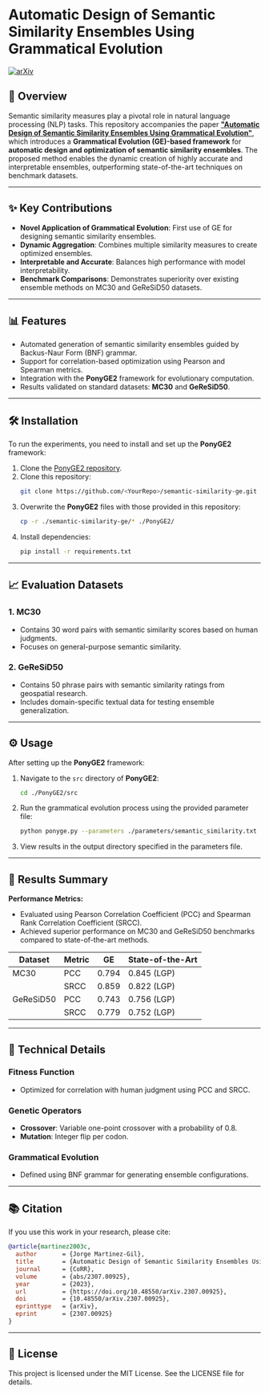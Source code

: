 # Automatic Design of Semantic Similarity Ensembles Using Grammatical Evolution

[![arXiv](https://img.shields.io/badge/arXiv-2307.00925-b31b1b.svg)](https://arxiv.org/abs/2307.00925)

## 🌟 Overview

Semantic similarity measures play a pivotal role in natural language processing (NLP) tasks. This repository accompanies the paper [**"Automatic Design of Semantic Similarity Ensembles Using Grammatical Evolution"**](https://arxiv.org/abs/2307.00925), which introduces a **Grammatical Evolution (GE)-based framework** for **automatic design and optimization of semantic similarity ensembles**. The proposed method enables the dynamic creation of highly accurate and interpretable ensembles, outperforming state-of-the-art techniques on benchmark datasets.

---

## ✨ Key Contributions

- **Novel Application of Grammatical Evolution**: First use of GE for designing semantic similarity ensembles.
- **Dynamic Aggregation**: Combines multiple similarity measures to create optimized ensembles.
- **Interpretable and Accurate**: Balances high performance with model interpretability.
- **Benchmark Comparisons**: Demonstrates superiority over existing ensemble methods on MC30 and GeReSiD50 datasets.

---

## 📊 Features

- Automated generation of semantic similarity ensembles guided by Backus-Naur Form (BNF) grammar.
- Support for correlation-based optimization using Pearson and Spearman metrics.
- Integration with the **PonyGE2** framework for evolutionary computation.
- Results validated on standard datasets: **MC30** and **GeReSiD50**.

---

## 🛠️ Installation

To run the experiments, you need to install and set up the **PonyGE2** framework:

1. Clone the [PonyGE2 repository](https://github.com/PonyGE/PonyGE2).
2. Clone this repository:
   ```bash
   git clone https://github.com/<YourRepo>/semantic-similarity-ge.git
   ```
3. Overwrite the **PonyGE2** files with those provided in this repository:
   ```bash
   cp -r ./semantic-similarity-ge/* ./PonyGE2/
   ```
4. Install dependencies:
   ```bash
   pip install -r requirements.txt
   ```

---

## 📈 Evaluation Datasets

### 1. MC30
- Contains 30 word pairs with semantic similarity scores based on human judgments.
- Focuses on general-purpose semantic similarity.

### 2. GeReSiD50
- Contains 50 phrase pairs with semantic similarity ratings from geospatial research.
- Includes domain-specific textual data for testing ensemble generalization.

---

## ⚙️ Usage

After setting up the **PonyGE2** framework:

1. Navigate to the `src` directory of **PonyGE2**:
   ```bash
   cd ./PonyGE2/src
   ```
2. Run the grammatical evolution process using the provided parameter file:
   ```bash
   python ponyge.py --parameters ./parameters/semantic_similarity.txt
   ```
3. View results in the output directory specified in the parameters file.

---

## 🧪 Results Summary

**Performance Metrics:**
- Evaluated using Pearson Correlation Coefficient (PCC) and Spearman Rank Correlation Coefficient (SRCC).
- Achieved superior performance on MC30 and GeReSiD50 benchmarks compared to state-of-the-art methods.

| **Dataset** | **Metric** | **GE** | **State-of-the-Art** |
|-------------|------------|--------|----------------------|
| MC30        | PCC        | 0.794  | 0.845 (LGP)         |
|             | SRCC       | 0.859  | 0.822 (LGP)         |
| GeReSiD50   | PCC        | 0.743  | 0.756 (LGP)         |
|             | SRCC       | 0.779  | 0.752 (LGP)         |

---

## 🧬 Technical Details

### Fitness Function
- Optimized for correlation with human judgment using PCC and SRCC.

### Genetic Operators
- **Crossover**: Variable one-point crossover with a probability of 0.8.
- **Mutation**: Integer flip per codon.

### Grammatical Evolution
- Defined using BNF grammar for generating ensemble configurations.

---

## 📚 Citation

If you use this work in your research, please cite:

```bibtex
@article{martinez2003c,
  author       = {Jorge Martinez-Gil},
  title        = {Automatic Design of Semantic Similarity Ensembles Using Grammatical Evolution},
  journal      = {CoRR},
  volume       = {abs/2307.00925},
  year         = {2023},
  url          = {https://doi.org/10.48550/arXiv.2307.00925},
  doi          = {10.48550/arXiv.2307.00925},
  eprinttype   = {arXiv},
  eprint       = {2307.00925}
}
```

---

## 📄 License

This project is licensed under the MIT License. See the LICENSE file for details.